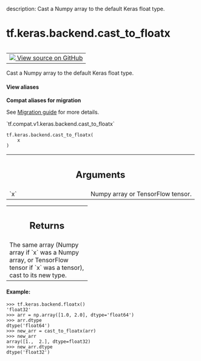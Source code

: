 description: Cast a Numpy array to the default Keras float type.

<div itemscope itemtype="http://developers.google.com/ReferenceObject">
<meta itemprop="name" content="tf.keras.backend.cast_to_floatx" />
<meta itemprop="path" content="Stable" />
</div>

# tf.keras.backend.cast_to_floatx

<!-- Insert buttons and diff -->

<table class="tfo-notebook-buttons tfo-api nocontent" align="left">
<td>
  <a target="_blank" href="https://github.com/tensorflow/tensorflow/blob/r2.2/tensorflow/python/keras/backend.py#L169-L198">
    <img src="https://www.tensorflow.org/images/GitHub-Mark-32px.png" />
    View source on GitHub
  </a>
</td>
</table>



Cast a Numpy array to the default Keras float type.

<section class="expandable">
  <h4 class="showalways">View aliases</h4>
  <p>
<b>Compat aliases for migration</b>
<p>See
<a href="https://www.tensorflow.org/guide/migrate">Migration guide</a> for
more details.</p>
<p>`tf.compat.v1.keras.backend.cast_to_floatx`</p>
</p>
</section>

<pre class="devsite-click-to-copy prettyprint lang-py tfo-signature-link">
<code>tf.keras.backend.cast_to_floatx(
    x
)
</code></pre>



<!-- Placeholder for "Used in" -->


<!-- Tabular view -->
 <table class="responsive fixed orange">
<colgroup><col width="214px"><col></colgroup>
<tr><th colspan="2"><h2 class="add-link">Arguments</h2></th></tr>

<tr>
<td>
`x`
</td>
<td>
Numpy array or TensorFlow tensor.
</td>
</tr>
</table>



<!-- Tabular view -->
 <table class="responsive fixed orange">
<colgroup><col width="214px"><col></colgroup>
<tr><th colspan="2"><h2 class="add-link">Returns</h2></th></tr>
<tr class="alt">
<td colspan="2">
The same array (Numpy array if `x` was a Numpy array, or TensorFlow tensor
if `x` was a tensor), cast to its new type.
</td>
</tr>

</table>



#### Example:



```
>>> tf.keras.backend.floatx()
'float32'
>>> arr = np.array([1.0, 2.0], dtype='float64')
>>> arr.dtype
dtype('float64')
>>> new_arr = cast_to_floatx(arr)
>>> new_arr
array([1.,  2.], dtype=float32)
>>> new_arr.dtype
dtype('float32')
```